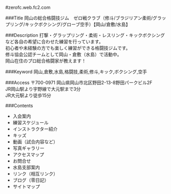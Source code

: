#zerofc.web.fc2.com


###Title
岡山の総合格闘技ジム　ゼロ戦クラブ（修斗/ブラジリアン柔術/グラップリング/キックボクシング/グローブ空手）【岡山/倉敷/水島】

###Description
打撃・グラップリング・柔術・レスリング・キックボクシングなど各自の希望に合わせた練習を行っています。  
初心者や未経験の方でも楽しく練習ができる格闘技ジムです。  
修斗協会公認チームとして岡山・倉敷（水島）で活動中。  
岡山在住のプロ総合格闘家が教えます！  

###Keyword
岡山,倉敷,水島,格闘技,柔術,修斗,キック,ボクシング,空手

###Access
〒700-0971
岡山県岡山市北区野田2-13-8野田パークビル2F  
JR岡山駅より宇野線で大元駅まで3分  
JR大元駅より徒歩15分  

###Contents
* 入会案内
* 練習スケジュール
* インストラクター紹介
* キッズ
* 動画（試合内容など）
* 写真ギャラリー
* アクセスマップ
* お問合せ
* 水島支部案内
* リンク（相互リンク）
* ブログ（零日記）
* サイトマップ